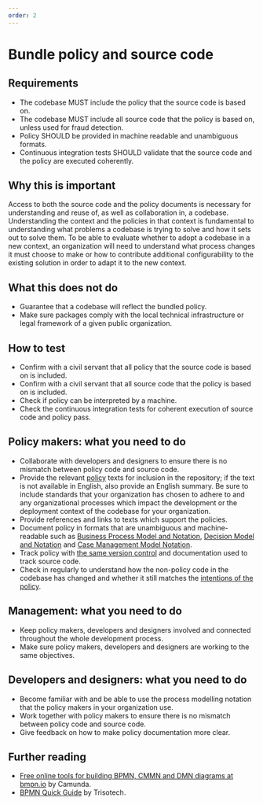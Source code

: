 ```yaml
---
order: 2
---
```

# Bundle policy and source code

<!-- SPDX-License-Identifier: CC0-1.0 -->
<!-- written in 2019 - 2022 by The Foundation for Public Code <info@publiccode.net> -->

## Requirements

* The codebase MUST include the policy that the source code is based on.
* The codebase MUST include all source code that the policy is based on, unless used for fraud detection.
* Policy SHOULD be provided in machine readable and unambiguous formats.
* Continuous integration tests SHOULD validate that the source code and the policy are executed coherently.

## Why this is important

Access to both the source code and the policy documents is necessary for understanding and reuse of, as well as collaboration in, a codebase.
Understanding the context and the policies in that context is fundamental to understanding what problems a codebase is trying to solve and how it sets out to solve them.
To be able to evaluate whether to adopt a codebase in a new context, an organization will need to understand what process changes it must choose to make or how to contribute additional configurability to the existing solution in order to adapt it to the new context.

## What this does not do

* Guarantee that a codebase will reflect the bundled policy.
* Make sure packages comply with the local technical infrastructure or legal framework of a given public organization.

## How to test

* Confirm with a civil servant that all policy that the source code is based on is included.
* Confirm with a civil servant that all source code that the policy is based on is included.
* Check if policy can be interpreted by a machine.
* Check the continuous integration tests for coherent execution of source code and policy pass.

## Policy makers: what you need to do

* Collaborate with developers and designers to ensure there is no mismatch between policy code and source code.
* Provide the relevant [policy](../glossary.html#policy) texts for inclusion in the repository; if the text is not available in English, also provide an English summary. Be sure to include standards that your organization has chosen to adhere to and any organizational processes which impact the development or the deployment context of the codebase for your organization.
* Provide references and links to texts which support the policies.
* Document policy in formats that are unambiguous and machine-readable such as [Business Process Model and Notation](https://en.wikipedia.org/wiki/Business_Process_Model_and_Notation), [Decision Model and Notation](https://en.wikipedia.org/wiki/Decision_Model_and_Notation) and [Case Management Model Notation](https://en.wikipedia.org/wiki/CMMN).
* Track policy with [the same version control](version-control-and-history.md) and documentation used to track source code.
* Check in regularly to understand how the non-policy code in the codebase has changed and whether it still matches the [intentions of the policy](document-objectives.md).

## Management: what you need to do

* Keep policy makers, developers and designers involved and connected throughout the whole development process.
* Make sure policy makers, developers and designers are working to the same objectives.

## Developers and designers: what you need to do

* Become familiar with and be able to use the process modelling notation that the policy makers in your organization use.
* Work together with policy makers to ensure there is no mismatch between policy code and source code.
* Give feedback on how to make policy documentation more clear.

## Further reading

* [Free online tools for building BPMN, CMMN and DMN diagrams at bmpn.io](https://bpmn.io/) by Camunda.
* [BPMN Quick Guide](https://www.bpmnquickguide.com/view-bpmn-quick-guide/) by Trisotech.
